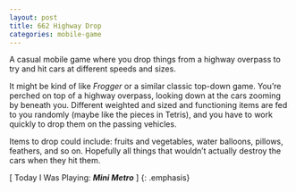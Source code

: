 ```yaml
---
layout: post
title: 662 Highway Drop
categories: mobile-game
---
```

A casual mobile game where you drop things from a highway overpass to try and hit cars at different speeds and sizes.

It might be kind of like *Frogger* or a similar classic top-down game.  You’re perched on top of a highway overpass, looking down at the cars zooming by beneath you.  Different weighted and sized and functioning items are fed to you randomly (maybe like the pieces in Tetris), and you have to work quickly to drop them on the passing vehicles.

Items to drop could include: fruits and vegetables, water balloons, pillows, feathers, and so on.  Hopefully all things that wouldn’t actually destroy the cars when they hit them.

[ Today I Was Playing: ***Mini Metro*** ]
{: .emphasis}